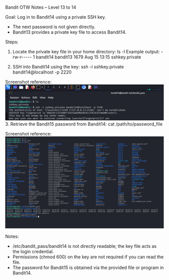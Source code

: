 Bandit OTW Notes – Level 13 to 14

Goal: Log in to Bandit14 using a private SSH key.
- The next password is not given directly.
- Bandit13 provides a private key file to access Bandit14.

Steps:

1. Locate the private key file in your home directory:
ls -l
Example output:
-rw-r----- 1 bandit14 bandit13 1679 Aug 15 13:15 sshkey.private

2. SSH into Bandit14 using the key:
ssh -i sshkey.private bandit14@localhost -p 2220

Screenshot reference:![Command1](screenshots/command.png)
3. Retrieve the Bandit15 password from Bandit14:
cat /path/to/password_file

Screenshot reference:![command output]( screenshots/command1.png)

Notes:
- /etc/bandit_pass/bandit14 is not directly readable; the key file acts as the login credential.
- Permissions (chmod 600) on the key are not required if you can read the file.
- The password for Bandit15 is obtained via the provided file or program in Bandit14.
